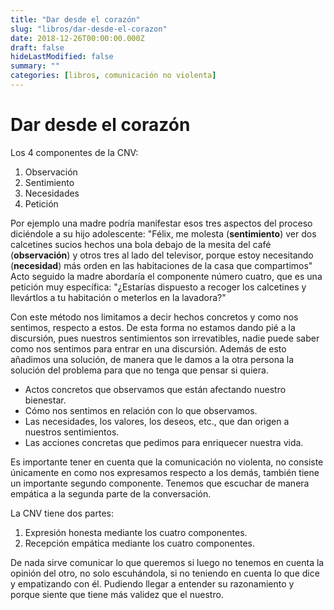 ```yaml
---
title: "Dar desde el corazón"
slug: "libros/dar-desde-el-corazon"
date: 2018-12-26T00:00:00.000Z
draft: false
hideLastModified: false
summary: ""
categories: [libros, comunicación no violenta]
---
```


Dar desde el corazón
================================================================================

  Los 4 componentes de la CNV:
  1. Observación
  2. Sentimiento
  3. Necesidades
  4. Petición

  Por ejemplo una madre podría manifestar esos tres aspectos del proceso
  diciéndole a su hijo adolescente: "Félix, me molesta (__sentimiento__) ver dos
  calcetines sucios hechos una bola debajo de la mesita del café
  (__observación__) y otros tres al lado del televisor, porque estoy necesitando
  (__necesidad__) más orden en las habitaciones de la casa
  que compartimos" Acto seguido la madre abordaría el componente número cuatro,
  que es una petición muy específica: "¿Estarías dispuesto a recoger los
  calcetines y llevártlos a tu habitación o meterlos en la lavadora?"

  Con este método nos limitamos a decir hechos concretos y como nos sentimos,
  respecto a estos. De esta forma no estamos dando pié a la discursión, pues
  nuestros sentimientos son irrevatibles, nadie puede saber como nos sentimos
  para entrar en una discursión. Además de esto añadimos una solución, de manera
  que le damos a la otra persona la solución del problema para que no tenga que
  pensar si quiera.

  - Actos concretos que observamos que están afectando nuestro bienestar.
  - Cómo nos sentimos en relación con lo que observamos.
  - Las necesidades, los valores, los deseos, etc., que dan origen a nuestros
  sentimientos.
  - Las acciones concretas que pedimos para enriquecer nuestra vida.

  Es importante tener en cuenta que la comunicación no violenta, no consiste
  únicamente en como nos expresamos respecto a los demás, también tiene un
  importante segundo componente. Tenemos que escuchar de manera empática a la
  segunda parte de la conversación.

  La CNV tiene dos partes:
  1. Expresión honesta mediante los cuatro componentes.
  2. Recepción empática mediante los cuatro componentes.

  De nada sirve comunicar lo que queremos si luego no tenemos en cuenta la
  opinión del otro, no solo escuhándola, si no teniendo en cuenta lo que dice y
  empatizando con él. Pudiendo llegar a entender su razonamiento y porque siente
  que tiene más validez que el nuestro.

